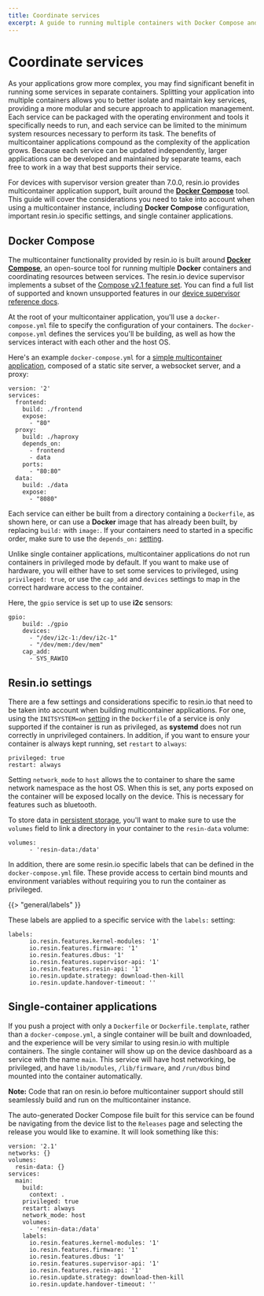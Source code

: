 ```yaml
---
title: Coordinate services
excerpt: A guide to running multiple containers with Docker Compose and resin.io
---
```


# Coordinate services

As your applications grow more complex, you may find significant benefit in running some services in separate containers. Splitting your application into multiple containers allows you to better isolate and maintain key services, providing a more modular and secure approach to application management. Each service can be packaged with the operating environment and tools it specifically needs to run, and each service can be limited to the minimum system resources necessary to perform its task. The benefits of multicontainer applications compound as the complexity of the application grows. Because each service can be updated independently, larger applications can be developed and maintained by separate teams, each free to work in a way that best supports their service. 


For devices with supervisor version greater than 7.0.0, resin.io provides multicontainer application support, built around the **[Docker Compose][docker-compose]** tool. This guide will cover the considerations you need to take into account when using a multicontainer instance, including **Docker Compose** configuration, important resin.io specific settings, and single container applications.

## Docker Compose

The multicontainer functionality provided by resin.io is built around **[Docker Compose][docker-compose]**, an open-source tool for running multiple **Docker** containers and coordinating resources between services. The resin.io device supervisor implements a subset of the [Compose v2.1 feature set][compose-features]. You can find a full list of supported and known unsupported features in our [device supervisor reference docs][compose-support].

At the root of your multicontainer application, you'll use a `docker-compose.yml` file to specify the configuration of your containers. The `docker-compose.yml` defines the services you'll be building, as well as how the services interact with each other and the host OS.

Here's an example `docker-compose.yml` for a [simple multicontainer application][simple-app], composed of a static site server, a websocket server, and a proxy:

```
version: '2'
services:
  frontend:
    build: ./frontend
    expose:
      - "80"
  proxy:
    build: ./haproxy
    depends_on:
      - frontend
      - data
    ports:
      - "80:80"
  data:
    build: ./data
    expose:
      - "8080"
```

Each service can either be built from a directory containing a `Dockerfile`, as shown here, or can use a **Docker** image that has already been built, by replacing `build:` with `image:`. If your containers need to started in a specific order, make sure to use the `depends_on:` [setting][depends-on].

Unlike single container applications, multicontainer applications do not run containers in privileged mode by default. If you want to make use of hardware, you will either have to set some services to privileged, using `privileged: true`, or use the `cap_add` and `devices` settings to map in the correct hardware access to the container.

Here, the `gpio` service is set up to use **i2c** sensors:

```
gpio:
    build: ./gpio
    devices:
      - "/dev/i2c-1:/dev/i2c-1"
      - "/dev/mem:/dev/mem"
    cap_add: 
      - SYS_RAWIO
```

## Resin.io settings

There are a few settings and considerations specific to resin.io that need to be taken into account when building multicontainer applications. For one, using the `INITSYSTEM=on` [setting][init-system] in the `Dockerfile` of a service is only supported if the container is run as privileged, as **systemd** does not run correctly in unprivileged containers. In addition, if you want to ensure your container is always kept running, set `restart` to `always`: 

```
privileged: true
restart: always
```

Setting `network_mode` to `host` allows the to container to share the same network namespace as the host OS. When this is set, any ports exposed on the container will be exposed locally on the device. This is necessary for features such as bluetooth.

To store data in [persistent storage][persistent-storage], you'll want to make sure to use the `volumes` field to link a directory in your container to the `resin-data` volume:

```
volumes:
      - 'resin-data:/data'
```

In addition, there are some resin.io specific labels that can be defined in the `docker-compose.yml` file. These provide access to certain bind mounts and environment variables without requiring you to run the container as privileged.

{{> "general/labels" }}

These labels are applied to a specific service with the `labels:` setting:

```
labels:
      io.resin.features.kernel-modules: '1'
      io.resin.features.firmware: '1'
      io.resin.features.dbus: '1'
      io.resin.features.supervisor-api: '1'
      io.resin.features.resin-api: '1'
      io.resin.update.strategy: download-then-kill
      io.resin.update.handover-timeout: ''
```

## Single-container applications 

If you push a project with only a `Dockerfile` or `Dockerfile.template`, rather than a `docker-compose.yml`, a single container will be built and downloaded, and the experience will be very similar to using resin.io with multiple containers. The single container will show up on the device dashboard as a service with the name `main`. This service will have host networking, be privileged, and have `lib/modules`, `/lib/firmware`, and `/run/dbus` bind mounted into the container automatically. 

__Note:__ Code that ran on resin.io before multicontainer support should still seamlessly build and run on the multicontainer instance.

The auto-generated Docker Compose file built for this service can be found be navigating from the device list to the `Releases` page and selecting the release you would like to examine. It will look something like this:

```
version: '2.1'
networks: {}
volumes:
  resin-data: {}
services:
  main:
    build:
      context: .
    privileged: true
    restart: always
    network_mode: host
    volumes:
      - 'resin-data:/data'
    labels:
      io.resin.features.kernel-modules: '1'
      io.resin.features.firmware: '1'
      io.resin.features.dbus: '1'
      io.resin.features.supervisor-api: '1'
      io.resin.features.resin-api: '1'
      io.resin.update.strategy: download-then-kill
      io.resin.update.handover-timeout: ''
```

[docker-compose]:https://docs.docker.com/compose/overview/
[simple-app]:https://github.com/resin-io-projects/multicontainer-getting-started
[compose-features]:https://docs.docker.com/compose/compose-file/compose-file-v2/
[compose-support]:/deployment/docker-compose
[depends-on]:https://docs.docker.com/compose/compose-file/compose-file-v2/#depends_on
[persistent-storage]:/runtime/runtime/#persistent-storage
[init-system]:/runtime/runtime/#init-system

